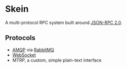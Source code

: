 # Skein

A multi-protocol RPC system built around [JSON-RPC 2.0](https://www.jsonrpc.org/specification).

## Protocols

* [AMQP](https://www.amqp.org) via [RabbitMQ](https://www.rabbitmq.com)
* [WebSocket](https://datatracker.ietf.org/doc/html/rfc6455)
* MTRP, a custom, simple plain-text interface
